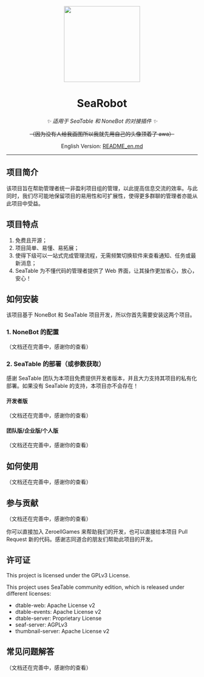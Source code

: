 <!-- markdownlint-disable MD033 MD041 -->
<p align="center">
  <a href="https://i.328888.xyz/2023/01/02/t0nqq.th.jpeg">
  <img src="https://i.328888.xyz/2023/01/02/t0nqq.th.jpeg" width="200" height="200" alt="">
  </a>
</p>

<div align="center">

# SeaRobot

<!-- markdownlint-disable MD036 -->
_✨ 适用于 SeaTable 和 NoneBot 的对接插件 ✨_

~~（因为没有人给我画图所以我就先用自己的头像顶着了 awa）~~

English Version: [README_en.md](README_en.md)

<div align="left">

----

## 项目简介

该项目旨在帮助管理者统一非盈利项目组的管理，以此提高信息交流的效率。与此同时，我们尽可能地保留项目的易用性和可扩展性，使得更多群聊的管理者亦能从此项目中受益。

## 项目特点

1. 免费且开源；
2. 项目简单、易懂、易拓展；
3. 使得下级可以一站式完成管理流程，无需频繁切换软件来查看通知、任务或最新消息；
4. SeaTable 为不懂代码的管理者提供了 Web 界面，让其操作更加省心，放心，安心！

## 如何安装

该项目基于 NoneBot 和 SeaTable 项目开发，所以你首先需要安装这两个项目。

### 1. NoneBot 的配置

（文档还在完善中，感谢你的查看）

### 2. SeaTable 的部署（或参数获取）

感谢 SeaTable 团队为本项目免费提供开发者版本，并且大力支持其项目的私有化部署。如果没有 SeaTable 的支持，本项目亦不会存在！

#### 开发者版

（文档还在完善中，感谢你的查看）

#### 团队版/企业版/个人版

（文档还在完善中，感谢你的查看）

## 如何使用

（文档还在完善中，感谢你的查看）

## 参与贡献

（文档还在完善中，感谢你的查看）

你可以直接加入 ZeroellGames 来帮助我们的开发，也可以直接给本项目 Pull Request 新的代码。感谢志同道合的朋友们帮助此项目的开发。

## 许可证

This project is licensed under the GPLv3 License.

This project uses SeaTable community edition, which is released under different licenses:

- dtable-web: Apache License v2
- dtable-events: Apache License v2
- dtable-server: Proprietary License
- seaf-server: AGPLv3
- thumbnail-server: Apache License v2

## 常见问题解答

（文档还在完善中，感谢你的查看）
